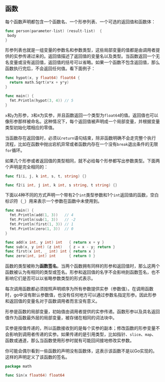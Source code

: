 ## 函数

每个函数声明都包含一个函数名、一个形参列表、一个可选的返回值和函数体：

```go
func person(parameter-list) (result-list)  {
 body
}
```

形参列表也就是一组变量的参数名和参数类型，这些局部变量的值都是由调用者提供的实参传递过来的。返回值描述了返回值的变量名以及类型。当函数返回一个无名变量或没有返回值，返回值的括号可以省略。如果一个函数不包含返回值，那么函数执行完后，不会返回任何值。看下面例子：

```go
func hypot(x, y float64) float64 {
  return math.Sqrt(x*x + y*y)
}

func main() {
  fmt.Println(hypot(3, 4)) // 5
}
```

`x`和`y`为形参，`3`和`4`为实参，并且函数返回一个类型为`float64`的值。返回值也可以像形参那样被命名。这种情况下，每个返回值被声明成一个局部变量，并根据变量类型初始化喂相应的零值。

当函数存在返回值时，必须以`return`语句结束，除非函数明确不会走完整个执行流程，比如在函数中抛出宕机异常或者函数内存在一个没有`break`退出条件的无限`for`循环。

如果几个形参或者返回值的类型相同，就不必给每个形参都写出参数类型。下面两个声明是完全相同的：

```go
func f1(i, j, k int, s, t, string) {}

func f2(i int, j int, k int, s string, t string) {}
```

下面以4种不同的方式声明一个带有2个`int`类型参数和1个`int`返回值的函数，空白标识符（`_`）用来表示一个参数在函数中未使用到。

```go
func main() {
  fmt.Println(add(1, 3))   // 4
  fmt.Println(sub(1, 3))   // -2
  fmt.Println(first(1, 3)) // 1
  fmt.Println(zero(1, 3))  // 0
}

func add(x int, y int) int   { return x + y }
func sub(x, y int) (z int)   { z = x - y; return }
func first(x int, _ int) int { return x }
func zero(int, int) int      { return 0 }
```

函数的类型被称为**函数签名**。当两个函数拥有同样的形参和返回值时，那么这两个函数被认为有相同的类型或签名。形参和返回值的名字不会影响到函数签名，也不影响它们是否可以以省略参数类型的形式表示。

每次调用函数都必须按照声明顺序为所有参数提供实参（参数值）。在调用函数时，go中没有默认参数值，也没有任何地方可以通过参数名指定形参。因此形参和返回值的变量名对于函数调用者而言没有意义。

形参是函数的局部变量，初始值由调用者提供的实参传递。函数形参以及具名返回值作为函数最外层的局部变量，被存储在相同的词法块中。

实参是按值传递的，所以函数接收到的是每个实参的副本；修改函数的形参变量不会影响到调用者传递的实参。如果传递的是引用类型，比如指针、`slice`、`map`、函数或通道，那么当函数使用形参时就有可能回间接地修改实参数。

你可能会偶尔看到一些函数的声明没有函数体，这表示该函数不是以Go实现的。这样的声明定义了该函数的签名。

```go
package math

func Sin(x float64) float64
```
